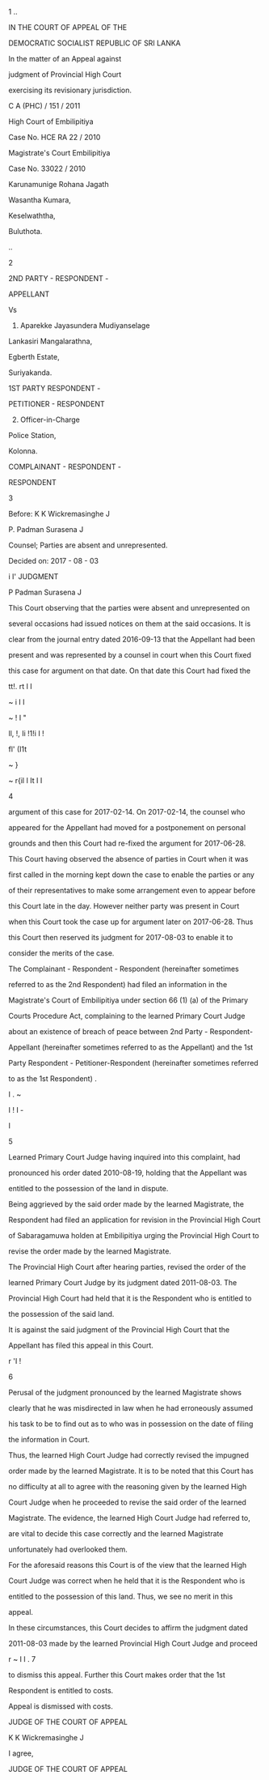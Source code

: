 1 ..

IN THE COURT OF APPEAL OF THE

DEMOCRATIC SOCIALIST REPUBLIC OF SRI LANKA

In the matter of an Appeal against

judgment of Provincial High Court

exercising its revisionary jurisdiction.

C A (PHC) / 151 / 2011

High Court of Embilipitiya

Case No. HCE RA 22 / 2010

Magistrate's Court Embilipitiya

Case No. 33022 / 2010

Karunamunige Rohana Jagath

Wasantha Kumara,

Keselwaththa,

Buluthota.

..

2

2ND PARTY - RESPONDENT -

APPELLANT

Vs

1. Aparekke Jayasundera Mudiyanselage

Lankasiri Mangalarathna,

Egberth Estate,

Suriyakanda.

1ST PARTY RESPONDENT -

PETITIONER - RESPONDENT

2. Officer-in-Charge

Police Station,

Kolonna.

COMPLAINANT - RESPONDENT -

RESPONDENT

3

Before: K K Wickremasinghe J

P. Padman Surasena J

Counsel; Parties are absent and unrepresented.

Decided on: 2017 - 08 - 03

i I' JUDGMENT

P Padman Surasena J

This Court observing that the parties were absent and unrepresented on

several occasions had issued notices on them at the said occasions. It is

clear from the journal entry dated 2016-09-13 that the Appellant had been

present and was represented by a counsel in court when this Court fixed

this case for argument on that date. On that date this Court had fixed the

tt!. rt I I

~ i I I

~ ! I "

ll, !, Ii !1!i I !

fl' (I1t

~ }

~ r{il I It I I

4

argument of this case for 2017-02-14. On 2017-02-14, the counsel who

appeared for the Appellant had moved for a postponement on personal

grounds and then this Court had re-fixed the argument for 2017-06-28.

This Court having observed the absence of parties in Court when it was

first called in the morning kept down the case to enable the parties or any

of their representatives to make some arrangement even to appear before

this Court late in the day. However neither party was present in Court

when this Court took the case up for argument later on 2017-06-28. Thus

this Court then reserved its judgment for 2017-08-03 to enable it to

consider the merits of the case.

The Complainant - Respondent - Respondent (hereinafter sometimes

referred to as the 2nd Respondent) had filed an information in the

Magistrate's Court of Embilipitiya under section 66 (1) (a) of the Primary

Courts Procedure Act, complaining to the learned Primary Court Judge

about an existence of breach of peace between 2nd Party - Respondent-

Appellant (hereinafter sometimes referred to as the Appellant) and the 1st

Party Respondent - Petitioner-Respondent (hereinafter sometimes referred

to as the 1st Respondent) .

I . ~

I ! I -

I

5

Learned Primary Court Judge having inquired into this complaint, had

pronounced his order dated 2010-08-19, holding that the Appellant was

entitled to the possession of the land in dispute.

Being aggrieved by the said order made by the learned Magistrate, the

Respondent had filed an application for revision in the Provincial High Court

of Sabaragamuwa holden at Embilipitiya urging the Provincial High Court to

revise the order made by the learned Magistrate.

The Provincial High Court after hearing parties, revised the order of the

learned Primary Court Judge by its judgment dated 2011-08-03. The

Provincial High Court had held that it is the Respondent who is entitled to

the possession of the said land.

It is against the said judgment of the Provincial High Court that the

Appellant has filed this appeal in this Court.

r 'I !

6

Perusal of the judgment pronounced by the learned Magistrate shows

clearly that he was misdirected in law when he had erroneously assumed

his task to be to find out as to who was in possession on the date of filing

the information in Court.

Thus, the learned High Court Judge had correctly revised the impugned

order made by the learned Magistrate. It is to be noted that this Court has

no difficulty at all to agree with the reasoning given by the learned High

Court Judge when he proceeded to revise the said order of the learned

Magistrate. The evidence, the learned High Court Judge had referred to,

are vital to decide this case correctly and the learned Magistrate

unfortunately had overlooked them.

For the aforesaid reasons this Court is of the view that the learned High

Court Judge was correct when he held that it is the Respondent who is

entitled to the possession of this land. Thus, we see no merit in this

appeal.

In these circumstances, this Court decides to affirm the judgment dated

2011-08-03 made by the learned Provincial High Court Judge and proceed

r ~ I I . 7

to dismiss this appeal. Further this Court makes order that the 1st

Respondent is entitled to costs.

Appeal is dismissed with costs.

JUDGE OF THE COURT OF APPEAL

K K Wickremasinghe J

I agree,

JUDGE OF THE COURT OF APPEAL